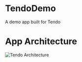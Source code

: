 # TendoDemo
 A demo app built for Tendo

# App Architecture
![Tendo Architecture](/src/main/assets/tendo-demo-arch.png)
